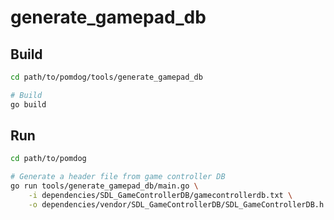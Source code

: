# generate_gamepad_db

## Build

```sh
cd path/to/pomdog/tools/generate_gamepad_db

# Build
go build
```

## Run

```sh
cd path/to/pomdog

# Generate a header file from game controller DB
go run tools/generate_gamepad_db/main.go \
    -i dependencies/SDL_GameControllerDB/gamecontrollerdb.txt \
    -o dependencies/vendor/SDL_GameControllerDB/SDL_GameControllerDB.h
```

